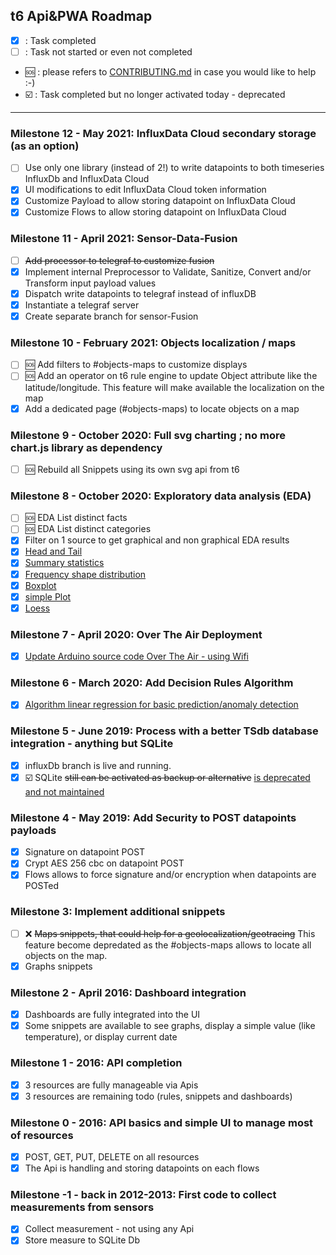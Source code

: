 ## t6 Api&PWA Roadmap
  - [x] : Task completed
  - [ ] : Task not started or even not completed
  - :sos: : please refers to [CONTRIBUTING.md](../blob/master/CONTRIBUTING.md) in case you would like to help :-)
  - :ballot_box_with_check: : Task completed but no longer activated today - deprecated

------------

### Milestone 12 - May 2021: InfluxData Cloud secondary storage (as an option)
  - [ ] Use only one library (instead of 2!) to write datapoints to both timeseries InfluxDb and InfluxData Cloud
  - [x] UI modifications to edit InfluxData Cloud token information
  - [x] Customize Payload to allow storing datapoint on InfluxData Cloud
  - [x] Customize Flows to allow storing datapoint on InfluxData Cloud

### Milestone 11 - April 2021: Sensor-Data-Fusion
  - [ ] ~~Add processor to telegraf to customize fusion~~
  - [x] Implement internal Preprocessor to Validate, Sanitize, Convert and/or Transform input payload values
  - [x] Dispatch write datapoints to telegraf instead of influxDB
  - [x] Instantiate a telegraf server
  - [x] Create separate branch for sensor-Fusion

### Milestone 10 - February 2021: Objects localization / maps
  - [ ] :sos: Add filters to #objects-maps to customize displays
  - [ ] :sos: Add an operator on t6 rule engine to update Object attribute like the latitude/longitude. This feature will make available the localization on the map
  - [x] Add a dedicated page (#objects-maps) to locate objects on a map

### Milestone 9 - October 2020: Full svg charting ; no more chart.js library as dependency
  - [ ] :sos: Rebuild all Snippets using its own svg api from t6
  
### Milestone 8 - October 2020: Exploratory data analysis (EDA)
  - [ ] :sos: EDA List distinct facts
  - [ ] :sos: EDA List distinct categories
  - [x] Filter on 1 source to get graphical and non graphical EDA results
  - [x] [Head and Tail](https://api.internetcollaboratif.info/news/2020-10-19-newsletter-data-exploration)
  - [x] [Summary statistics](https://api.internetcollaboratif.info/news/2020-10-19-newsletter-data-exploration)
  - [x] [Frequency shape distribution](https://api.internetcollaboratif.info/news/2020-10-19-newsletter-data-exploration)
  - [x] [Boxplot](https://api.internetcollaboratif.info/news/2020-10-19-newsletter-data-exploration)
  - [x] [simple Plot](https://api.internetcollaboratif.info/news/2020-10-19-newsletter-data-exploration)
  - [x] [Loess](https://api.internetcollaboratif.info/news/2020-10-19-newsletter-data-exploration)
  
### Milestone 7 - April 2020: Over The Air Deployment
  - [x] [Update Arduino source code Over The Air - using Wifi](https://api.internetcollaboratif.info/news/2020-04-11-newsletter-ota)

### Milestone 6 - March 2020: Add Decision Rules Algorithm
  - [x] [Algorithm linear regression for basic prediction/anomaly detection](https://api.internetcollaboratif.info/news/2020-03-10-newsletter-linearegression)

### Milestone 5 - June 2019: Process with a better TSdb database integration - anything but SQLite
  - [x] influxDb branch is live and running.
  - [x] :ballot_box_with_check: SQLite ~~still can be activated as backup or alternative~~ [is deprecated and not maintained](https://github.com/mathcoll/t6/commit/4a6db17f26fdd1cc24413a6b67d49918149aa7fb)
  
### Milestone 4 - May 2019: Add Security to POST datapoints payloads
  - [x] Signature on datapoint POST
  - [x] Crypt AES 256 cbc on datapoint POST
  - [x] Flows allows to force signature and/or encryption when datapoints are POSTed

### Milestone 3: Implement additional snippets
  - [ ] :x: ~~Maps snippets, that could help for a geolocalization/geotracing~~ This feature become depredated as the #objects-maps allows to locate all objects on the map.
  - [x] Graphs snippets

### Milestone 2 - April 2016: Dashboard integration
  - [x] Dashboards are fully integrated into the UI
  - [x] Some snippets are available to see graphs, display a simple value (like temperature), or display current date

### Milestone 1 - 2016: API completion
  - [x] 3 resources are fully manageable via Apis
  - [x] 3 resources are remaining todo (rules, snippets and dashboards)

### Milestone 0 - 2016: API basics and simple UI to manage most of resources
  - [x] POST, GET, PUT, DELETE on all resources
  - [x] The Api is handling and storing datapoints on each flows

### Milestone -1 - back in 2012-2013: First code to collect measurements from sensors
  - [x] Collect measurement - not using any Api
  - [x] Store measure to SQLite Db
